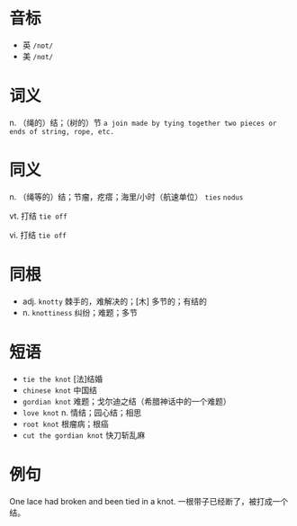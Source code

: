 # 音标

- 英 `/nɒt/`
- 美 `/nɑt/`

# 词义

n. （绳的）结；（树的）节
`a join made by tying together two pieces or ends of string, rope, etc.`

# 同义

n. （绳等的）结；节瘤，疙瘩；海里/小时（航速单位）
`ties` `nodus`

vt. 打结
`tie off`

vi. 打结
`tie off`

# 同根

- adj. `knotty` 棘手的，难解决的；[木] 多节的；有结的
- n. `knottiness` 纠纷；难题；多节

# 短语

- `tie the knot` [法]结婚
- `chinese knot` 中国结
- `gordian knot` 难题；戈尔迪之结（希腊神话中的一个难题）
- `love knot` n. 情结；园心结；相思
- `root knot` 根瘤病；根癌
- `cut the gordian knot` 快刀斩乱麻

# 例句

One lace had broken and been tied in a knot.
一根带子已经断了，被打成一个结。


